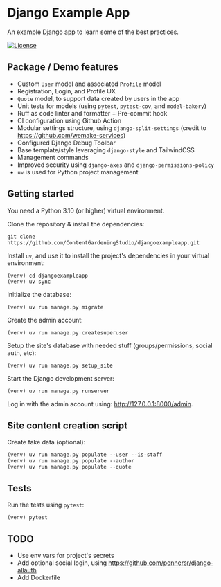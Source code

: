 # Django Example App

An example Django app to learn some of the best practices.

[![License](https://img.shields.io/badge/license-MIT-blue.svg)](https://github.com/ContentGardeningStudio/djangoexampleapp/blob/main/LICENSE)

## Package / Demo features

- Custom `User` model and associated `Profile` model
- Registration, Login, and Profile UX
- `Quote` model, to support data created by users in the app
- Unit tests for models (using `pytest`, `pytest-cov`, and `model-bakery`)
- Ruff as code linter and formatter + Pre-commit hook
- CI configuration using Github Action
- Modular settings structure, using `django-split-settings` (credit to https://github.com/wemake-services)
- Configured Django Debug Toolbar
- Base template/style leveraging `django-style` and TailwindCSS
- Management commands
- Improved security using `django-axes` and `django-permissions-policy`
- `uv` is used for Python project management

## Getting started

You need a Python 3.10 (or higher) virtual environment.

Clone the repository & install the dependencies:

```
git clone https://github.com/ContentGardeningStudio/djangoexampleapp.git
```

Install `uv`, and use it to install the project's dependencies in your virtual environment:

```
(venv) cd djangoexampleapp
(venv) uv sync
```

Initialize the database:

```
(venv) uv run manage.py migrate
```

Create the admin account:

```
(venv) uv run manage.py createsuperuser
```

Setup the site's database with needed stuff (groups/permissions, social auth, etc):

```
(venv) uv run manage.py setup_site
```

Start the Django development server:

```
(venv) uv run manage.py runserver
```

Log in with the admin account using: http://127.0.0.1:8000/admin.

## Site content creation script

Create fake data (optional):

```
(venv) uv run manage.py populate --user --is-staff
(venv) uv run manage.py populate --author
(venv) uv run manage.py populate --quote
```

## Tests

Run the tests using `pytest`:

```
(venv) pytest
```

## TODO

- Use env vars for project's secrets
- Add optional social login, using https://github.com/pennersr/django-allauth
- Add Dockerfile